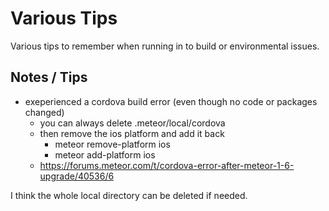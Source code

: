 # Various Tips

Various tips to remember when running in to build or environmental issues.

## Notes / Tips
* exeperienced a cordova build error (even though no code or packages changed)
    - you can always delete .meteor/local/cordova
    - then remove the ios platform and add it back
        + meteor remove-platform ios
        + meteor add-platform ios
    - https://forums.meteor.com/t/cordova-error-after-meteor-1-6-upgrade/40536/6

I think the whole local directory can be deleted if needed.

 
